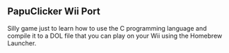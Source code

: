 ## PapuClicker Wii Port
Silly game just to learn how to use the C programming language and compile it to a DOL file that you can play on your Wii using the Homebrew Launcher.
